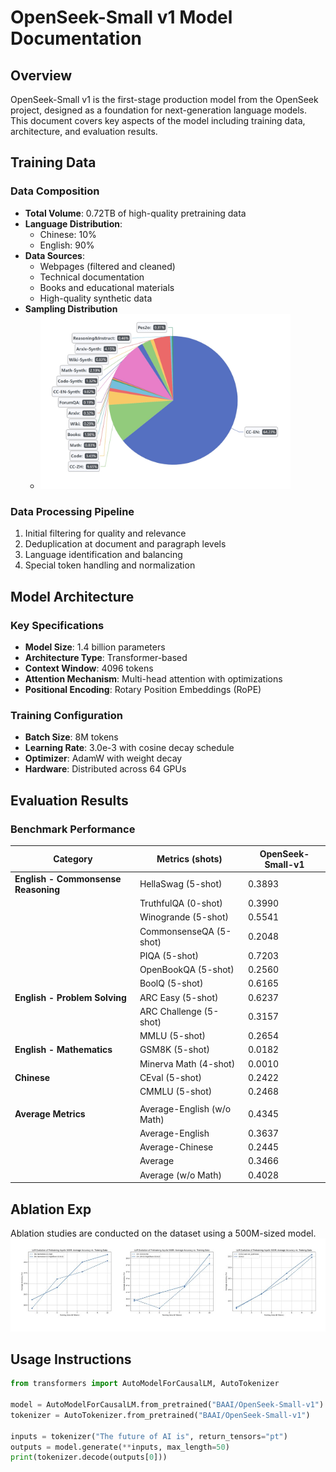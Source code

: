 # OpenSeek-Small v1 Model Documentation

## Overview
OpenSeek-Small v1 is the first-stage production model from the OpenSeek project, designed as a foundation for next-generation language models. This document covers key aspects of the model including training data, architecture, and evaluation results.

## Training Data
### Data Composition
- **Total Volume**: 0.72TB of high-quality pretraining data
- **Language Distribution**:
  - Chinese: 10%
  - English: 90%
- **Data Sources**:
  - Webpages (filtered and cleaned)
  - Technical documentation
  - Books and educational materials
  - High-quality synthetic data
- **Sampling Distribution**
  - <img src="dataset_dist_reference_phi4.jpeg" alt="Sampling Distribution" width="400"/>

### Data Processing Pipeline
1. Initial filtering for quality and relevance
2. Deduplication at document and paragraph levels
3. Language identification and balancing
4. Special token handling and normalization

## Model Architecture
### Key Specifications
- **Model Size**: 1.4 billion parameters
- **Architecture Type**: Transformer-based
- **Context Window**: 4096 tokens
- **Attention Mechanism**: Multi-head attention with optimizations
- **Positional Encoding**: Rotary Position Embeddings (RoPE)

### Training Configuration
- **Batch Size**: 8M tokens
- **Learning Rate**: 3.0e-3 with cosine decay schedule
- **Optimizer**: AdamW with weight decay
- **Hardware**: Distributed across 64 GPUs

## Evaluation Results
### Benchmark Performance
| Category                        | Metrics (shots)            | OpenSeek-Small-v1 |
|---------------------------------|-----------------------------|--------------------|
| **English - Commonsense Reasoning** | HellaSwag (5-shot)        | 0.3893             |
|                                 | TruthfulQA (0-shot)         | 0.3990             |
|                                 | Winogrande (5-shot)         | 0.5541             |
|                                 | CommonsenseQA (5-shot)      | 0.2048             |
|                                 | PIQA (5-shot)               | 0.7203             |
|                                 | OpenBookQA (5-shot)         | 0.2560             |
|                                 | BoolQ (5-shot)              | 0.6165             |
| **English - Problem Solving**        | ARC Easy (5-shot)          | 0.6237             |
|                                 | ARC Challenge (5-shot)      | 0.3157             |
|                                 | MMLU (5-shot)               | 0.2654             |
| **English - Mathematics**            | GSM8K (5-shot)              | 0.0182             |
|                                 | Minerva Math (4-shot)       | 0.0010             |
| **Chinese**                          | CEval (5-shot)              | 0.2422             |
|                                 | CMMLU (5-shot)              | 0.2468             |
|                                 |                             |                    |
| **Average Metrics**                  | Average-English (w/o Math) | 0.4345             |
|                                 | Average-English             | 0.3637             |
|                                 | Average-Chinese             | 0.2445             |
|                                 | Average                     | 0.3466             |
|                                 | Average (w/o Math)          | 0.4028             |

## Ablation Exp
Ablation studies are conducted on the dataset using a 500M-sized model.
![Ablation Exp](CCI4.0_M2_v1_Ablation.jpeg)

## Usage Instructions
```python
from transformers import AutoModelForCausalLM, AutoTokenizer

model = AutoModelForCausalLM.from_pretrained("BAAI/OpenSeek-Small-v1")
tokenizer = AutoTokenizer.from_pretrained("BAAI/OpenSeek-Small-v1")

inputs = tokenizer("The future of AI is", return_tensors="pt")
outputs = model.generate(**inputs, max_length=50)
print(tokenizer.decode(outputs[0]))
```
